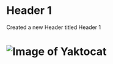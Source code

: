 # Header 1 


Created a new Header titled Header 1
# ![Image of Yaktocat](https://octodex.github.com/images/yaktocat.png)
